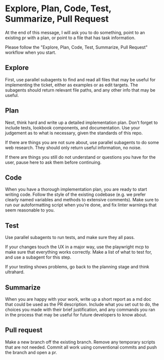 # Explore, Plan, Code, Test, Summarize, Pull Request

At the end of this message, I will ask you to do something, point to an existing pr with a plan, or point to a file that has task information.

Please follow the "Explore, Plan, Code, Test, Summarize, Pull Request" workflow when you start.

## Explore

First, use parallel subagents to find and read all files that may be useful for implementing the ticket, either as examples or as edit targets. The subagents should return relevant file paths, and any other info that may be useful.

## Plan

Next, think hard and write up a detailed implementation plan. Don’t forget to include tests, lookbook components, and documentation. Use your judgement as to what is necessary, given the standards of this repo.

If there are things you are not sure about, use parallel subagents to do some web research. They should only return useful information, no noise.

If there are things you still do not understand or questions you have for the user, pause here to ask them before continuing.

## Code

When you have a thorough implementation plan, you are ready to start writing code. Follow the style of the existing codebase (e.g. we prefer clearly named variables and methods to extensive comments). Make sure to run our autoformatting script when you’re done, and fix linter warnings that seem reasonable to you.

## Test

Use parallel subagents to run tests, and make sure they all pass.

If your changes touch the UX in a major way, use the playwright mcp to make sure that everything works correctly. Make a list of what to test for, and use a subagent for this step.

If your testing shows problems, go back to the planning stage and think ultrahard.

## Summarize

When you are happy with your work, write up a short report as a md doc that could be used as the PR description. Include what you set out to do, the choices you made with their brief justification, and any commands you ran in the process that may be useful for future developers to know about.

## Pull request

Make a new branch off the existing branch. Remove any temporary scripts that are not needed. Commit all work using conventional commits and push the branch and open a pr.
